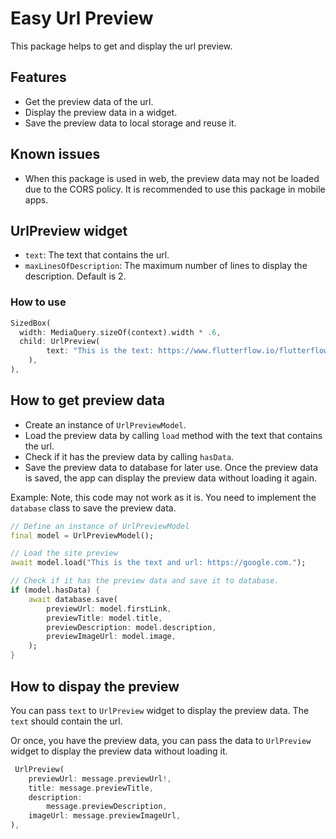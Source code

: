 # Easy Url Preview

This package helps to get and display the url preview.


## Features

- Get the preview data of the url.
- Display the preview data in a widget.
- Save the preview data to local storage and reuse it.

## Known issues

- When this package is used in web, the preview data may not be loaded due to the CORS policy. It is recommended to use this package in mobile apps.

## UrlPreview widget

- `text`: The text that contains the url.
- `maxLinesOfDescription`: The maximum number of lines to display the description. Default is 2.


### How to use

```dart
SizedBox(
  width: MediaQuery.sizeOf(context).width * .6,
  child: UrlPreview(
        text: "This is the text: https://www.flutterflow.io/flutterflow-developer-groups."
    ),
),
```


## How to get preview data

- Create an instance of `UrlPreviewModel`.
- Load the preview data by calling `load` method with the text that contains the url.
- Check if it has the preview data by calling `hasData`.
- Save the preview data to database for later use. Once the preview data is saved, the app can display the preview data without loading it again.


Example:
Note, this code may not work as it is. You need to implement the `database` class to save the preview data.
```dart
// Define an instance of UrlPreviewModel
final model = UrlPreviewModel();

// Load the site preview
await model.load("This is the text and url: https://google.com.");

// Check if it has the preview data and save it to database.
if (model.hasData) {
    await database.save(
        previewUrl: model.firstLink,
        previewTitle: model.title,
        previewDescription: model.description,
        previewImageUrl: model.image,
    );
}
```


## How to dispay the preview

You can pass `text` to `UrlPreview` widget to display the preview data. The `text` should contain the url.

Or once, you have the preview data, you can pass the data to `UrlPreview` widget to display the preview data without loading it.

```dart
 UrlPreview(
    previewUrl: message.previewUrl!,
    title: message.previewTitle,
    description:
        message.previewDescription,
    imageUrl: message.previewImageUrl,
),
```

